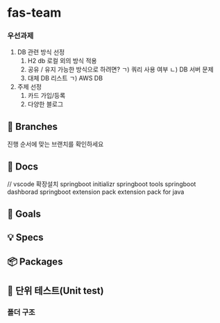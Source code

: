 # fas-team

### 우선과제 ###
1. DB 관련 방식 선정
   1) H2 db 로컬 외의 방식 적용
   2) 공유 / 유지 가능한 방식으로 하려면?
      ㄱ) 쿼리 사용 여부
      ㄴ) DB 서버 문제
   3) 대체 DB 리스트
      ㄱ) AWS DB
2. 주제 선정
   1) 카드 가입/등록
   2) 다양한 블로그


## 🌿 Branches

진행 순서에 맞는 브랜치를 확인하세요

## 📖 Docs
// vscode 확장설치
springboot initializr
springboot tools
springboot dashborad
springboot extension pack
extension pack for java

## 🎯 Goals


## 💡 Specs


## 📦 Packages

## 🔧 단위 테스트(Unit test)


### 폴더 구조
